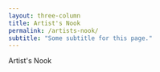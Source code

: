 ```yaml
---
layout: three-column
title: Artist's Nook
permalink: /artists-nook/
subtitle: "Some subtitle for this page."
---
```


Artist's Nook

